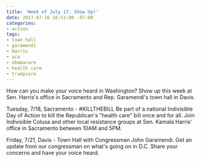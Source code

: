 ```yaml
---
title: 'Week of July 17: Show Up!'
date: 2017-07-16 16:51:00 -07:00
categories:
- action
tags:
- town hall
- garamendi
- Harris
- aca
- obamacare
- health care
- trumpcare
---
```


How can you make your voice heard in Washington? Show up this week at Sen. Harris's office in Sacramento and Rep. Garamendi's town hall in Davis. 

Tuesday, 7/18, Sacramento - #KILLTHEBILL Be part of a national Indivisible Day of Action to kill the Republican's "health care" bill once and for all. Join Indivisible Colusa and other local resistance groups at Sen. Kamala Harris' office in Sacramento between 10AM and 5PM. 

Friday, 7/21, Davis - Town Hall with Congressman John Garamendi. Get an update from our congressman on what's going on in D.C. Share your concerns and have your voice heard. 